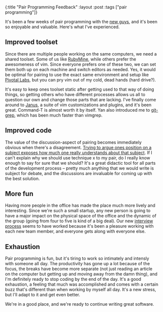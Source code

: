 {:title "Pair Programming Feedback"
:layout :post
:tags ["pair programming"]}

It's been a few weeks of pair programming with the [new guys](/posts/2011-11-18-welcome-the-new-guys.html.html),
and it's been so enjoyable and valuable. Here's what I've experienced.

## Improved toolset

Since there are multiple people working on the same computers, we need a shared toolset. Some of
us like [RubyMine](https://www.jetbrains.com/ruby/), while others prefer the awesomeness of vim.
Since everyone prefers one of these two, we can set them both up on each machine and switch
editors as needed. Yes, it would be optimal for pairing to use the exact same environment and
setup like [Pivotal Labs](http://pivotal.io/labs), but you can pry vim out of my cold, dead hands
(hard drive?).

It's easy to keep ones toolset static after getting used to that way of doing things, so getting
others who have different processes allows us all to question our own and change those parts that
are lacking. I've finally come around to [Janus](https://github.com/carlhuda/janus/), a suite of
vim customizations and plugins, and it's been great. Command-T is almost worth it by itself. Yan
also introduced me to [git-grep](https://github.com/tjennings/git-grep-vim), which has been much
faster than vimgrep.

## Improved code

The value of the discussion-aspect of pairing becomes immediately obvious when there's a
disagreement. [Trying to argue ones position on a subject exposes how much one really understands
about that subject](http://ideas.time.com/2011/11/30/the-protege-effect/). If I can't explain why
we should use technique x to my pair, do I really know enough to say for sure that we should? It's
a great didactic tool for all parts of the development process – pretty much anything that we
would write is subject for debate, and the discussions are invaluable for coming up with the best
solution.

## More fun

Having more people in the office has made the place much more lively and interesting. Since we're
such a small startup, any new person is going to have a major impact on the physical space of the
office and the dynamic of the group (going from four to five is kind of a big deal). Our new
[interview process](/posts/2011-10-07-our-interview-process.html.html) seems to have worked because it's
been a pleasure working with each new team member, and everyone gets along with everyone else.

## Exhaustion

Pair programming is fun, but it's tiring to work so intimately and intensly with someone all day.
The productivity has gone up a lot because of the focus, the breaks have become more separate (not
just reading an article on the computer but getting up and moving away from the damn thing), and
I'm definitely ready to stop coding by the end of the day. It's a good exhaustion, a feeling that
much was accomplished and comes with a certain buzz that's different than when working by myself
all day. It's a new stress, but I'll adapt to it and get even better.

We're in a good place, and we're ready to continue writing great software.
